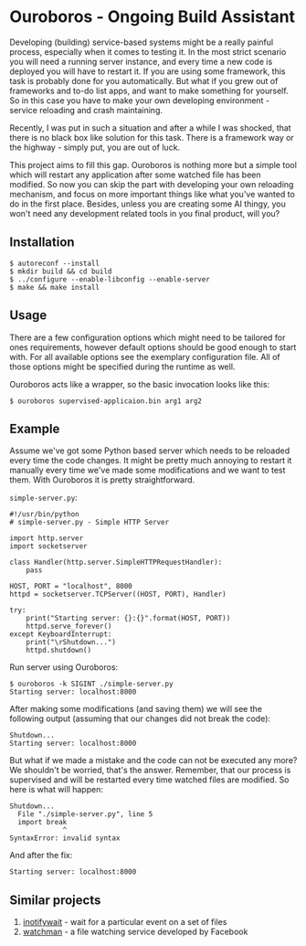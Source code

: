Ouroboros - Ongoing Build Assistant
===================================

Developing (building) service-based systems might be a really painful process, especially when it
comes to testing it. In the most strict scenario you will need a running server instance, and
every time a new code is deployed you will have to restart it. If you are using some framework,
this task is probably done for you automatically. But what if you grew out of frameworks and to-do
list apps, and want to make something for yourself. So in this case you have to make your own
developing environment - service reloading and crash maintaining.

Recently, I was put in such a situation and after a while I was shocked, that there is no black
box like solution for this task. There is a framework way or the highway - simply put, you are out
of luck.

This project aims to fill this gap. Ouroboros is nothing more but a simple tool which will restart
any application after some watched file has been modified. So now you can skip the part with
developing your own reloading mechanism, and focus on more important things like what you've
wanted to do in the first place. Besides, unless you are creating some AI thingy, you won't need
any development related tools in you final product, will you?


Installation
------------

	$ autoreconf --install
	$ mkdir build && cd build
	$ ../configure --enable-libconfig --enable-server
	$ make && make install


Usage
-----

There are a few configuration options which might need to be tailored for ones requirements,
however default options should be good enough to start with. For all available options see the
exemplary configuration file. All of those options might be specified during the runtime as well.

Ouroboros acts like a wrapper, so the basic invocation looks like this:

	$ ouroboros supervised-applicaion.bin arg1 arg2


Example
-------

Assume we've got some Python based server which needs to be reloaded every time the code changes.
It might be pretty much annoying to restart it manually every time we've made some modifications
and we want to test them. With Ouroboros it is pretty straightforward.

`simple-server.py`:

	#!/usr/bin/python
	# simple-server.py - Simple HTTP Server

	import http.server
	import socketserver

	class Handler(http.server.SimpleHTTPRequestHandler):
	    pass

	HOST, PORT = "localhost", 8000
	httpd = socketserver.TCPServer((HOST, PORT), Handler)

	try:
	    print("Starting server: {}:{}".format(HOST, PORT))
	    httpd.serve_forever()
	except KeyboardInterrupt:
	    print("\rShutdown...")
	    httpd.shutdown()


Run server using Ouroboros:

	$ ouroboros -k SIGINT ./simple-server.py
	Starting server: localhost:8000

After making some modifications (and saving them) we will see the following output (assuming that
our changes did not break the code):

	Shutdown...
	Starting server: localhost:8000

But what if we made a mistake and the code can not be executed any more? We shouldn't be worried,
that's the answer. Remember, that our process is supervised and will be restarted every time
watched files are modified. So here is what will happen:

	Shutdown...
	  File "./simple-server.py", line 5
	  import break
	             ^
	SyntaxError: invalid syntax

And after the fix:

	Starting server: localhost:8000


Similar projects
----------------

1. [inotifywait](https://github.com/rvoicilas/inotify-tools/wiki) - wait for a particular event on a set of files
2. [watchman](https://facebook.github.io/watchman/) - a file watching service developed by Facebook
